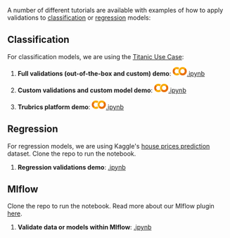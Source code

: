 A number of different tutorials are available with examples of how to apply validations to [classification](#classification) or [regression](#regression) models:

## Classification

For classification models, we are using the [Titanic Use Case](https://www.kaggle.com/c/titanic):

1. **Full validations (out-of-the-box and custom) demo**: [![](./assets/colab-logo.png).ipynb](https://colab.research.google.com/github/trubrics/trubrics-sdk/blob/main/examples/classification_titanic/classification_full_demo.ipynb)
  
2. **Custom validations and custom model demo**: [![](./assets/colab-logo.png).ipynb](https://colab.research.google.com/github/trubrics/trubrics-sdk/blob/main/examples/classification_titanic/custom_validations/titanic_custom_validations.ipynb)

3. **Trubrics platform demo**: [![](./assets/colab-logo.png).ipynb](https://colab.research.google.com/github/trubrics/trubrics-sdk/blob/main/examples/classification_titanic/trubrics_platform_demo.ipynb)
   
## Regression

For regression models, we are using Kaggle's [house prices prediction](https://www.kaggle.com/c/house-prices-advanced-regression-techniques) dataset. Clone the repo to run the notebook.

1. **Regression validations demo**: [.ipynb](https://github.com/trubrics/trubrics-sdk/blob/main/examples/regression_house_prices/house_prices_demo.ipynb)


## Mlflow

Clone the repo to run the notebook. Read more about our Mlflow plugin [here](./mlflow.md).

1. **Validate data or models within Mlflow**: [.ipynb](https://github.com/trubrics/trubrics-sdk/blob/main/examples/mlflow/mlflow-trubrics.ipynb)
